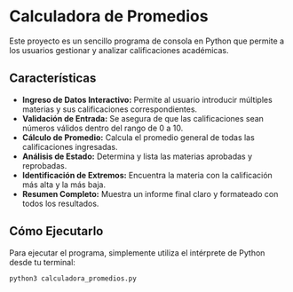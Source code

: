 # Calculadora de Promedios

Este proyecto es un sencillo programa de consola en Python que permite a los usuarios gestionar y analizar calificaciones académicas.

## Características

- **Ingreso de Datos Interactivo:** Permite al usuario introducir múltiples materias y sus calificaciones correspondientes.
- **Validación de Entrada:** Se asegura de que las calificaciones sean números válidos dentro del rango de 0 a 10.
- **Cálculo de Promedio:** Calcula el promedio general de todas las calificaciones ingresadas.
- **Análisis de Estado:** Determina y lista las materias aprobadas y reprobadas.
- **Identificación de Extremos:** Encuentra la materia con la calificación más alta y la más baja.
- **Resumen Completo:** Muestra un informe final claro y formateado con todos los resultados.

## Cómo Ejecutarlo

Para ejecutar el programa, simplemente utiliza el intérprete de Python desde tu terminal:

```bash
python3 calculadora_promedios.py
```